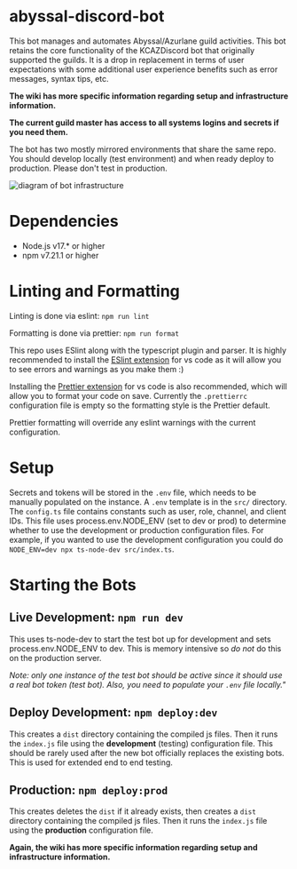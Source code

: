 # abyssal-discord-bot
This bot manages and automates Abyssal/Azurlane guild activities. This bot retains the core functionality of the KCAZDiscord bot that originally supported the guilds. It is a drop in replacement in terms of user expectations with some additional user experience benefits such as error messages, syntax tips, etc.

**The wiki has more specific information regarding setup and infrastructure information.**

**The current guild master has access to all systems logins and secrets if you need them.**

The bot has two mostly mirrored environments that share the same repo. You should develop locally (test environment) and when ready deploy to production. Please don't test in production.

![diagram of bot infrastructure](https://i.imgur.com/GSG9S5V.png)

# Dependencies
- Node.js v17.* or higher
- npm v7.21.1 or higher

# Linting and Formatting
Linting is done via eslint: `npm run lint`

Formatting is done via prettier: `npm run format`

This repo uses ESlint along with the typescript plugin and parser.
It is highly recommended to install the [ESlint extension](https://marketplace.visualstudio.com/items?itemName=dbaeumer.vscode-eslint) for vs code as it will allow you to see errors and warnings as you make them :)

Installing the [Prettier extension](https://marketplace.visualstudio.com/items?itemName=esbenp.prettier-vscode#review-details) for vs code is also recommended, which will allow you to format your code on save. Currently the `.prettierrc` configuration file is empty so the formatting style is the Prettier default.

Prettier formatting will override any eslint warnings with the current configuration.

# Setup
Secrets and tokens will be stored in the `.env` file, which needs to be manually populated on the instance. A `.env` template is in the `src/` directory. The `config.ts` file contains constants such as user, role, channel, and client IDs. This file uses process.env.NODE_ENV (set to dev or prod) to determine whether to use the development or production configuration files. For example, if you wanted to use the development configuration you could do `NODE_ENV=dev npx ts-node-dev src/index.ts`.

# Starting the Bots
## Live Development: `npm run dev`

This uses ts-node-dev to start the test bot up for development and sets process.env.NODE_ENV to dev. This is memory intensive so *do not* do this on the production server.

*Note: only one instance of the test bot should be active since it should use a real bot token (test bot). Also, you need to populate your `.env` file locally."*

## Deploy Development: `npm deploy:dev`
This creates a `dist` directory containing the compiled js files. Then it runs the `index.js` file using the **development** (testing) configuration file.
This should be rarely used after the new bot officially replaces the existing bots. This is used for extended end to end testing.

## Production: `npm deploy:prod`

This creates deletes the `dist` if it already exists, then creates a `dist` directory containing the compiled js files. Then it runs the `index.js` file using the **production** configuration file.

**Again, the wiki has more specific information regarding setup and infrastructure information.**
